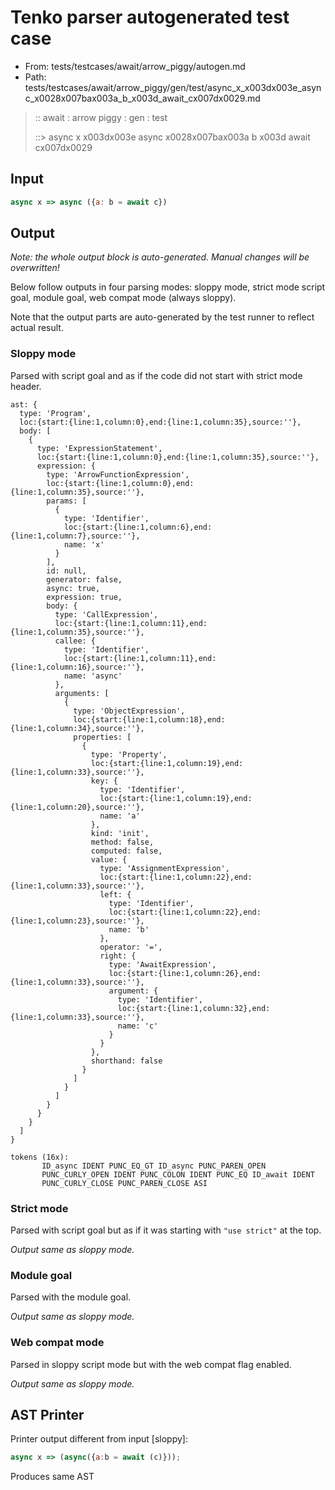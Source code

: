 # Tenko parser autogenerated test case

- From: tests/testcases/await/arrow_piggy/autogen.md
- Path: tests/testcases/await/arrow_piggy/gen/test/async_x_x003dx003e_async_x0028x007bax003a_b_x003d_await_cx007dx0029.md

> :: await : arrow piggy : gen : test
>
> ::> async x x003dx003e async x0028x007bax003a b x003d await cx007dx0029

## Input


`````js
async x => async ({a: b = await c})
`````

## Output

_Note: the whole output block is auto-generated. Manual changes will be overwritten!_

Below follow outputs in four parsing modes: sloppy mode, strict mode script goal, module goal, web compat mode (always sloppy).

Note that the output parts are auto-generated by the test runner to reflect actual result.

### Sloppy mode

Parsed with script goal and as if the code did not start with strict mode header.

`````
ast: {
  type: 'Program',
  loc:{start:{line:1,column:0},end:{line:1,column:35},source:''},
  body: [
    {
      type: 'ExpressionStatement',
      loc:{start:{line:1,column:0},end:{line:1,column:35},source:''},
      expression: {
        type: 'ArrowFunctionExpression',
        loc:{start:{line:1,column:0},end:{line:1,column:35},source:''},
        params: [
          {
            type: 'Identifier',
            loc:{start:{line:1,column:6},end:{line:1,column:7},source:''},
            name: 'x'
          }
        ],
        id: null,
        generator: false,
        async: true,
        expression: true,
        body: {
          type: 'CallExpression',
          loc:{start:{line:1,column:11},end:{line:1,column:35},source:''},
          callee: {
            type: 'Identifier',
            loc:{start:{line:1,column:11},end:{line:1,column:16},source:''},
            name: 'async'
          },
          arguments: [
            {
              type: 'ObjectExpression',
              loc:{start:{line:1,column:18},end:{line:1,column:34},source:''},
              properties: [
                {
                  type: 'Property',
                  loc:{start:{line:1,column:19},end:{line:1,column:33},source:''},
                  key: {
                    type: 'Identifier',
                    loc:{start:{line:1,column:19},end:{line:1,column:20},source:''},
                    name: 'a'
                  },
                  kind: 'init',
                  method: false,
                  computed: false,
                  value: {
                    type: 'AssignmentExpression',
                    loc:{start:{line:1,column:22},end:{line:1,column:33},source:''},
                    left: {
                      type: 'Identifier',
                      loc:{start:{line:1,column:22},end:{line:1,column:23},source:''},
                      name: 'b'
                    },
                    operator: '=',
                    right: {
                      type: 'AwaitExpression',
                      loc:{start:{line:1,column:26},end:{line:1,column:33},source:''},
                      argument: {
                        type: 'Identifier',
                        loc:{start:{line:1,column:32},end:{line:1,column:33},source:''},
                        name: 'c'
                      }
                    }
                  },
                  shorthand: false
                }
              ]
            }
          ]
        }
      }
    }
  ]
}

tokens (16x):
       ID_async IDENT PUNC_EQ_GT ID_async PUNC_PAREN_OPEN
       PUNC_CURLY_OPEN IDENT PUNC_COLON IDENT PUNC_EQ ID_await IDENT
       PUNC_CURLY_CLOSE PUNC_PAREN_CLOSE ASI
`````

### Strict mode

Parsed with script goal but as if it was starting with `"use strict"` at the top.

_Output same as sloppy mode._

### Module goal

Parsed with the module goal.

_Output same as sloppy mode._

### Web compat mode

Parsed in sloppy script mode but with the web compat flag enabled.

_Output same as sloppy mode._

## AST Printer

Printer output different from input [sloppy]:

````js
async x => (async({a:b = await (c)}));
````

Produces same AST
